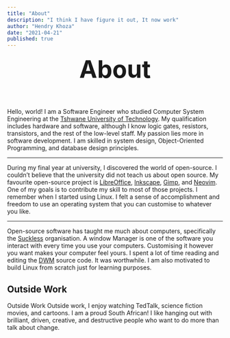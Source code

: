 ```yaml
---
title: "About"
description: "I think I have figure it out, It now work"
author: "Hendry Khoza"
date: "2021-04-21"
published: true
---
```


<script lang="ts">
	import { markdown2html, Line, WrittenBy   } from '$lib';
</script>

<style>
h1 {
	margin: 0;
}

center {
	margin-bottom: 3.5rem;
}
hr {
    color: transparent;
    }

.post-title {
	font-family: var(--font-mono);
	font-size: 3.5rem;
	text-align: center;
	padding: 0;
}

@media (min-width: 490px) {
    h1 {
        margin-bottom: 0;
    }
}
</style>


<WrittenBy name="Hendry" date="" />
<h1 class="post-title">About</h1>
<center>
    <Line width={5} />
</center>


Hello, world! I am a Software Engineer who studied Computer System Engineering
at the [Tshwane University of Technology](https://www.tut.ac.za/). My qualification includes hardware and
software, although I know logic gates, resistors, transistors, and the rest of
the low-level staff. My passion lies more in software development. I am skilled
in system design, Object-Oriented Programming, and database design principles.

---

During my final year at university, I discovered the world of open-source. I
couldn’t believe that the university did not teach us about open source. My
favourite open-source project is [LibreOffice](https://www.libreoffice.org/),
[Inkscape](https://inkscape.org/), [Gimp](https://www.gimp.org/), and
[Neovim](https://neovim.io/). One
of my goals is to contribute my skill to most of those projects. I remember
when I started using Linux. I felt a sense of accomplishment and freedom to use
an operating system that you can customise to whatever you like.

---

Open-source software has taught me much about computers, specifically the
[Suckless](https://dwm.suckless.org/) organisation. A window Manager is one of the software you interact
with every time you use your computers. Customising it however you want makes
your computer feel yours. I spent a lot of time reading and editing the [DWM](https://dwm.suckless.org/dwm)
source code. It was worthwhile. I am also motivated to build Linux from scratch
just for learning purposes.


## Outside Work

Outside Work Outside work, I enjoy watching
TedTalk, science fiction movies, and cartoons. I am a proud South African! I
like hanging out with brilliant, driven, creative, and destructive people who
want to do more than talk about change.



